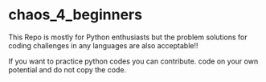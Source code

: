 # chaos_4_beginners

This Repo is mostly for Python enthusiasts but the problem solutions for coding challenges in any languages are also acceptable!!

If you want to practice python codes you can contribute.
code on your own potential and do not copy the code.
